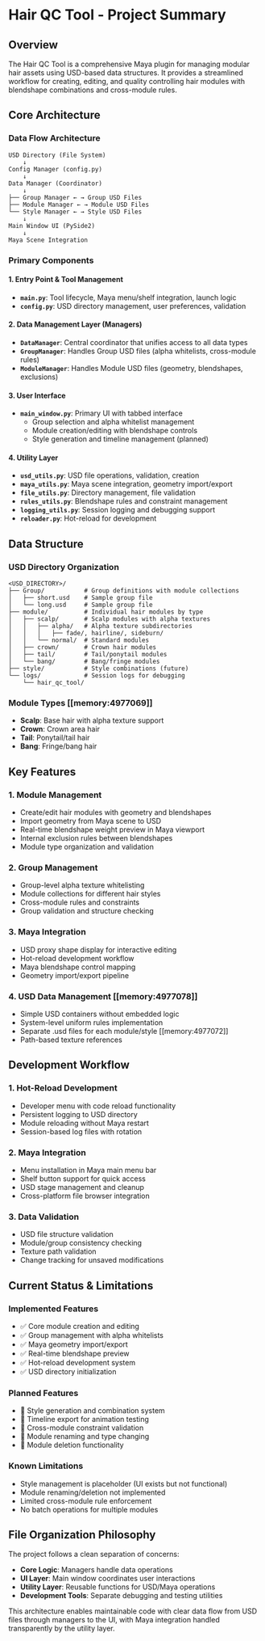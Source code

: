 # Hair QC Tool - Project Summary

## Overview
The Hair QC Tool is a comprehensive Maya plugin for managing modular hair assets using USD-based data structures. It provides a streamlined workflow for creating, editing, and quality controlling hair modules with blendshape combinations and cross-module rules.

## Core Architecture

### Data Flow Architecture
```
USD Directory (File System)
    ↓
Config Manager (config.py)
    ↓
Data Manager (Coordinator)
    ↓
├── Group Manager ← → Group USD Files
├── Module Manager ← → Module USD Files  
└── Style Manager ← → Style USD Files
    ↓
Main Window UI (PySide2)
    ↓
Maya Scene Integration
```

### Primary Components

#### 1. Entry Point & Tool Management
- **`main.py`**: Tool lifecycle, Maya menu/shelf integration, launch logic
- **`config.py`**: USD directory management, user preferences, validation

#### 2. Data Management Layer (Managers)
- **`DataManager`**: Central coordinator that unifies access to all data types
- **`GroupManager`**: Handles Group USD files (alpha whitelists, cross-module rules)
- **`ModuleManager`**: Handles Module USD files (geometry, blendshapes, exclusions)

#### 3. User Interface
- **`main_window.py`**: Primary UI with tabbed interface
  - Group selection and alpha whitelist management
  - Module creation/editing with blendshape controls
  - Style generation and timeline management (planned)

#### 4. Utility Layer
- **`usd_utils.py`**: USD file operations, validation, creation
- **`maya_utils.py`**: Maya scene integration, geometry import/export
- **`file_utils.py`**: Directory management, file validation
- **`rules_utils.py`**: Blendshape rules and constraint management
- **`logging_utils.py`**: Session logging and debugging support
- **`reloader.py`**: Hot-reload for development

## Data Structure

### USD Directory Organization
```
<USD_DIRECTORY>/
├── Group/           # Group definitions with module collections
│   ├── short.usd    # Sample group file
│   └── long.usd     # Sample group file
├── module/          # Individual hair modules by type
│   ├── scalp/       # Scalp modules with alpha textures
│   │   ├── alpha/   # Alpha texture subdirectories
│   │   │   ├── fade/, hairline/, sideburn/
│   │   └── normal/  # Standard modules
│   ├── crown/       # Crown hair modules
│   ├── tail/        # Tail/ponytail modules
│   └── bang/        # Bang/fringe modules
├── style/           # Style combinations (future)
└── logs/            # Session logs for debugging
    └── hair_qc_tool/
```

### Module Types [[memory:4977069]]
- **Scalp**: Base hair with alpha texture support
- **Crown**: Crown area hair
- **Tail**: Ponytail/tail hair
- **Bang**: Fringe/bang hair

## Key Features

### 1. Module Management
- Create/edit hair modules with geometry and blendshapes
- Import geometry from Maya scene to USD
- Real-time blendshape weight preview in Maya viewport
- Internal exclusion rules between blendshapes
- Module type organization and validation

### 2. Group Management
- Group-level alpha texture whitelisting
- Module collections for different hair styles
- Cross-module rules and constraints
- Group validation and structure checking

### 3. Maya Integration
- USD proxy shape display for interactive editing
- Hot-reload development workflow
- Maya blendshape control mapping
- Geometry import/export pipeline

### 4. USD Data Management [[memory:4977078]]
- Simple USD containers without embedded logic
- System-level uniform rules implementation
- Separate .usd files for each module/style [[memory:4977072]]
- Path-based texture references

## Development Workflow

### 1. Hot-Reload Development
- Developer menu with code reload functionality
- Persistent logging to USD directory
- Module reloading without Maya restart
- Session-based log files with rotation

### 2. Maya Integration
- Menu installation in Maya main menu bar
- Shelf button support for quick access
- USD stage management and cleanup
- Cross-platform file browser integration

### 3. Data Validation
- USD file structure validation
- Module/group consistency checking
- Texture path validation
- Change tracking for unsaved modifications

## Current Status & Limitations

### Implemented Features
- ✅ Core module creation and editing
- ✅ Group management with alpha whitelists
- ✅ Maya geometry import/export
- ✅ Real-time blendshape preview
- ✅ Hot-reload development system
- ✅ USD directory initialization

### Planned Features
- 🔄 Style generation and combination system
- 🔄 Timeline export for animation testing
- 🔄 Cross-module constraint validation
- 🔄 Module renaming and type changing
- 🔄 Module deletion functionality

### Known Limitations
- Style management is placeholder (UI exists but not functional)
- Module renaming/deletion not implemented
- Limited cross-module rule enforcement
- No batch operations for multiple modules

## File Organization Philosophy

The project follows a clean separation of concerns:
- **Core Logic**: Managers handle data operations
- **UI Layer**: Main window coordinates user interactions
- **Utility Layer**: Reusable functions for USD/Maya operations
- **Development Tools**: Separate debugging and testing utilities

This architecture enables maintainable code with clear data flow from USD files through managers to the UI, with Maya integration handled transparently by the utility layer.
